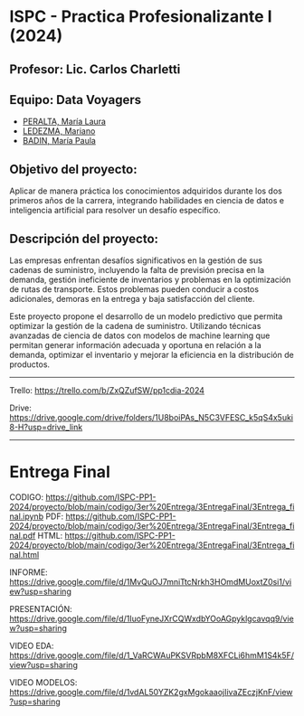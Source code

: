# ISPC - Practica Profesionalizante I (2024)

## Profesor: Lic. Carlos Charletti

## Equipo: Data Voyagers

- [PERALTA, María Laura](https://github.com/Lalita635)
- [LEDEZMA, Mariano](https://github.com/mledezma2022)
- [BADIN, María Paula](https://github.com/paulabadin)

## Objetivo del proyecto:

Aplicar de manera práctica los conocimientos adquiridos durante los dos primeros años de la carrera, integrando habilidades en ciencia de datos e inteligencia artificial para resolver un desafío específico.

## Descripción del proyecto:

Las empresas enfrentan desafíos significativos en la gestión de sus cadenas de suministro, incluyendo la falta de previsión precisa en la demanda, gestión ineficiente de inventarios y problemas en la optimización de rutas de transporte. Estos problemas pueden conducir a costos adicionales, demoras en la entrega y baja satisfacción del cliente.

Este proyecto propone el desarrollo de un modelo predictivo que permita optimizar la gestión de la cadena de suministro. Utilizando técnicas avanzadas de ciencia de datos con modelos de machine learning que permitan generar información adecuada y oportuna en relación a la demanda, optimizar el inventario y mejorar la eficiencia en la distribución de productos.


---------------------------------------------------------
Trello: https://trello.com/b/ZxQZufSW/pp1cdia-2024

Drive: https://drive.google.com/drive/folders/1U8boiPAs_N5C3VFESC_k5qS4x5uki8-H?usp=drive_link


******************************************************************

# Entrega Final
CODIGO: https://github.com/ISPC-PP1-2024/proyecto/blob/main/codigo/3er%20Entrega/3EntregaFinal/3Entrega_final.ipynb
PDF: https://github.com/ISPC-PP1-2024/proyecto/blob/main/codigo/3er%20Entrega/3EntregaFinal/3Entrega_final.pdf
HTML: https://github.com/ISPC-PP1-2024/proyecto/blob/main/codigo/3er%20Entrega/3EntregaFinal/3Entrega_final.html

INFORME: https://drive.google.com/file/d/1MvQuOJ7mniTtcNrkh3HOmdMUoxtZ0si1/view?usp=sharing

PRESENTACIÓN: https://drive.google.com/file/d/1IuoFyneJXrCQWxdbYOoAGpyklgcavqq9/view?usp=sharing

VIDEO EDA: https://drive.google.com/file/d/1_VaRCWAuPKSVRpbM8XFCLi6hmM1S4k5F/view?usp=sharing

VIDEO MODELOS: https://drive.google.com/file/d/1vdAL50YZK2gxMgokaaojIivaZEczjKnF/view?usp=sharing
